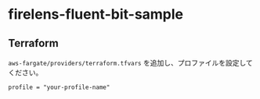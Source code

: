 # firelens-fluent-bit-sample

## Terraform

`aws-fargate/providers/terraform.tfvars` を追加し、プロファイルを設定してください。

```
profile = "your-profile-name"
```
